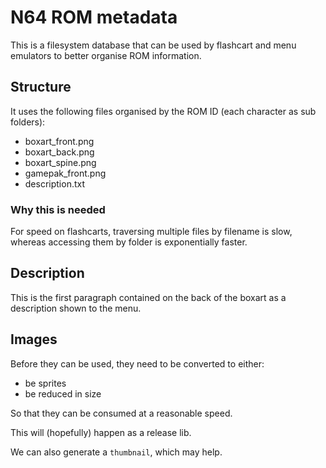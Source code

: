 # N64 ROM metadata

This is a filesystem database that can be used by flashcart and menu emulators to better organise ROM information.

## Structure
It uses the following files organised by the ROM ID (each character as sub folders):

* boxart_front.png
* boxart_back.png
* boxart_spine.png
* gamepak_front.png
* description.txt

### Why this is needed
For speed on flashcarts, traversing multiple files by filename is slow, whereas accessing them by folder is exponentially faster.

## Description
This is the first paragraph contained on the back of the boxart as a description shown to the menu.

## Images
Before they can be used, they need to be converted to either:

* be sprites
* be reduced in size

So that they can be consumed at a reasonable speed.

This will (hopefully) happen as a release lib.

We can also generate a `thumbnail`, which may help.
